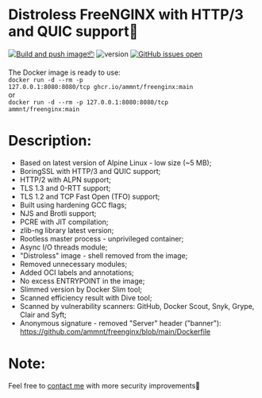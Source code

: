 # Distroless FreeNGINX with HTTP/3 and QUIC support🚀

[![Build and push image📦](https://github.com/ammnt/freenginx/actions/workflows/build.yml/badge.svg)](https://github.com/ammnt/freenginx/actions/workflows/build.yml)
![version](https://img.shields.io/badge/version-1.27.4-blue)
[![GitHub issues open](https://img.shields.io/github/issues/ammnt/freenginx.svg)](https://github.com/ammnt/freenginx/issues)

The Docker image is ready to use:<br>
<code>docker run -d --rm -p 127.0.0.1:8080:8080/tcp ghcr.io/ammnt/freenginx:main</code><br>
or<br>
<code>docker run -d --rm -p 127.0.0.1:8080:8080/tcp ammnt/freenginx:main</code>

# Description:

- Based on latest version of Alpine Linux - low size (~5 MB);
- BoringSSL with HTTP/3 and QUIC support;
- HTTP/2 with ALPN support;
- TLS 1.3 and 0-RTT support;
- TLS 1.2 and TCP Fast Open (TFO) support;
- Built using hardening GCC flags;
- NJS and Brotli support;
- PCRE with JIT compilation;
- zlib-ng library latest version;
- Rootless master process - unprivileged container;
- Async I/O threads module;
- "Distroless" image - shell removed from the image;
- Removed unnecessary modules;
- Added OCI labels and annotations;
- No excess ENTRYPOINT in the image;
- Slimmed version by Docker Slim tool;
- Scanned efficiency result with Dive tool;
- Scanned by vulnerability scanners: GitHub, Docker Scout, Snyk, Grype, Clair and Syft;
- Anonymous signature - removed "Server" header ("banner"):<br>
https://github.com/ammnt/freenginx/blob/main/Dockerfile

# Note:

Feel free to <a href="https://github.com/ammnt/freenginx/issues/new">contact me</a> with more security improvements🙋
